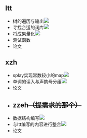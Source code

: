 ## ltt
- 树的遍历与输出![](https://img.shields.io/badge/-done-success.svg)
- 寻找合适的词库![](https://img.shields.io/badge/-done-success.svg)
- 将成果量化![](https://img.shields.io/badge/In%20Progress-50%25-orange.svg)
- 测试函数
- 论文
## xzh
- splay实现常数较小的map![](https://img.shields.io/badge/-done-success.svg)
- 单词的读入与声韵母分组![](https://img.shields.io/badge/-done-success.svg)
- 论文
- ## zzeh~~（提需求的那个）~~
- 数据结构编写![](https://img.shields.io/badge/In%20Progress-90%25-orange.svg)
- 与ltt编写的内容进行整合![](https://img.shields.io/badge/-done-success.svg)
- 论文

